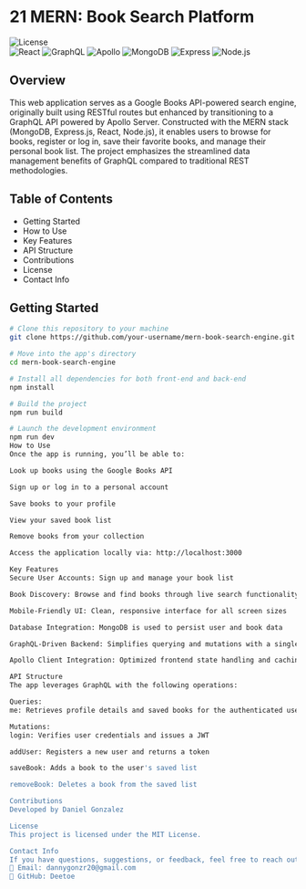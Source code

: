 # 21 MERN: Book Search Platform

![License](https://img.shields.io/badge/License-MIT-blue.svg)  
<img alt="React" src="https://img.shields.io/badge/React-18+-blue.svg">
<img alt="GraphQL" src="https://img.shields.io/badge/GraphQL-16+-purple.svg">
<img alt="Apollo" src="https://img.shields.io/badge/Apollo-3.7+-blueviolet.svg">
<img alt="MongoDB" src="https://img.shields.io/badge/MongoDB-4.4+-green.svg">
<img alt="Express" src="https://img.shields.io/badge/Express-4.17+-green.svg">
<img alt="Node.js" src="https://img.shields.io/badge/Node.js-16+-green.svg">

## Overview

This web application serves as a Google Books API-powered search engine, originally built using RESTful routes but enhanced by transitioning to a GraphQL API powered by Apollo Server. Constructed with the MERN stack (MongoDB, Express.js, React, Node.js), it enables users to browse for books, register or log in, save their favorite books, and manage their personal book list. The project emphasizes the streamlined data management benefits of GraphQL compared to traditional REST methodologies.

## Table of Contents

- Getting Started  
- How to Use  
- Key Features  
- API Structure  
- Contributions  
- License  
- Contact Info

## Getting Started

```bash
# Clone this repository to your machine
git clone https://github.com/your-username/mern-book-search-engine.git

# Move into the app's directory
cd mern-book-search-engine

# Install all dependencies for both front-end and back-end
npm install

# Build the project
npm run build

# Launch the development environment
npm run dev
How to Use
Once the app is running, you’ll be able to:

Look up books using the Google Books API

Sign up or log in to a personal account

Save books to your profile

View your saved book list

Remove books from your collection

Access the application locally via: http://localhost:3000

Key Features
Secure User Accounts: Sign up and manage your book list

Book Discovery: Browse and find books through live search functionality

Mobile-Friendly UI: Clean, responsive interface for all screen sizes

Database Integration: MongoDB is used to persist user and book data

GraphQL-Driven Backend: Simplifies querying and mutations with a single endpoint

Apollo Client Integration: Optimized frontend state handling and caching

API Structure
The app leverages GraphQL with the following operations:

Queries:
me: Retrieves profile details and saved books for the authenticated user

Mutations:
login: Verifies user credentials and issues a JWT

addUser: Registers a new user and returns a token

saveBook: Adds a book to the user's saved list

removeBook: Deletes a book from the saved list

Contributions
Developed by Daniel Gonzalez

License
This project is licensed under the MIT License.

Contact Info
If you have questions, suggestions, or feedback, feel free to reach out:
📧 Email: dannygonzr20@gmail.com
🐙 GitHub: Deetoe